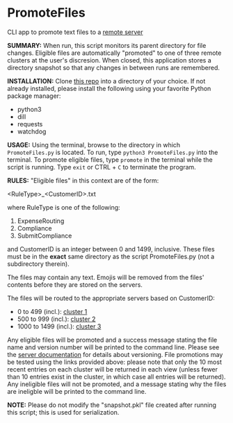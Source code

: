 # PromoteFiles
CLI app to promote text files to a [remote server](https://github.com/rottney/RuleSheetServer)


**SUMMARY:**
When run, this script monitors its parent directory for file changes.
Eligible files are automatically "promoted" to one of three remote clusters at the user's discresion.
When closed, this application stores a directory snapshot so that any changes in between runs are remembered.


**INSTALLATION:**
Clone [this repo](https://github.com/rottney/PromoteFiles.git) into a directory of your choice.
If not already installed, please install the following using your favorite Python package manager:
* python3
* dill
* requests
* watchdog


**USAGE:**
Using the terminal, browse to the directory in which `PromoteFiles.py` is located.
To run, type ```python3 PromoteFiles.py``` into the terminal.
To promote eligible files, type `promote` in the terminal while the script is running.
Type `exit` or CTRL + `C` to terminate the program.


**RULES:**
"Eligible files" in this context are of the form:

\<RuleType>\_\<CustomerID>\.txt

where RuleType is one of the following:
1. ExpenseRouting
2. Compliance
3. SubmitCompliance

and CustomerID is an integer between 0 and 1499, inclusive.
These files must be in the **exact** same directory as the script PromoteFiles.py (not a subdirectory therein).

The files may contain any text.  Emojis will be removed from the files' contents before they are stored on the servers.

The files will be routed to the appropriate servers based on CustomerID:
* 0 to 499 (incl.):  [cluster 1](http://cluster1.3dpqdi6p3x.us-west-2.elasticbeanstalk.com/home/view)
* 500 to 999 (incl.):  [cluster 2](http://cluster2.3dpqdi6p3x.us-west-2.elasticbeanstalk.com/home/view)
* 1000 to 1499 (incl.):  [cluster 3](http://cluster3.3dpqdi6p3x.us-west-2.elasticbeanstalk.com/home/view)

Any eligible files will be promoted and a success message stating the file name and version number will be printed to the command line.  Please see the [server documentation](https://github.com/rottney/RuleSheetServer/blob/master/README.md) for details about versioning.  File promotions may be tested using the links provided above:  please note that only the 10 most recent entries on each cluster will be returned in each view (unless fewer than 10 entries exist in the cluster, in which case all entries will be returned).
Any ineligible files will not be promoted, and a message stating why the files are ineligble will be printed to the command line.


**NOTE:**
Please do not modify the "snapshot.pkl" file created after running this script; this is used for serialization.

